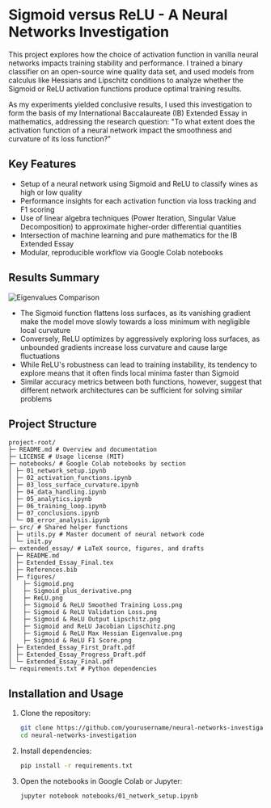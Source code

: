 # Sigmoid versus ReLU - A Neural Networks Investigation
This project explores how the choice of activation function in vanilla neural networks impacts training stability and performance. I trained a binary classifier on an open-source wine quality data set, and used models from calculus like Hessians and Lipschitz conditions to analyze whether the Sigmoid or ReLU activation functions produce optimal training results.

As my experiments yielded conclusive results, I used this investigation to form the basis of my International Baccalaureate (IB) Extended Essay in mathematics, addressing the research question: "To what extent does the activation function of a neural network impact the smoothness and curvature of its loss function?"

## Key Features
- Setup of a neural network using Sigmoid and ReLU to classify wines as high or low quality
- Performance insights for each activation function via loss tracking and F1 scoring
- Use of linear algebra techniques (Power Iteration, Singular Value Decomposition) to approximate higher-order differential quantities
- Intersection of machine learning and pure mathematics for the IB Extended Essay
- Modular, reproducible workflow via Google Colab notebooks

## Results Summary
![Eigenvalues Comparison](extended_essay/figures/Sigmoid%20%26%20ReLU%20Max%20Hessian%20Eigenvalue.png)
- The Sigmoid function flattens loss surfaces, as its vanishing gradient make the model move slowly towards a loss minimum with negligible local curvature
- Conversely, ReLU optimizes by aggressively exploring loss surfaces, as unbounded gradients increase loss curvature and cause large fluctuations
- While ReLU's robustness can lead to training instability, its tendency to explore means that it often finds local minima faster than Sigmoid
- Similar accuracy metrics between both functions, however, suggest that different network architectures can be sufficient for solving similar problems

## Project Structure
```
project-root/
├─ README.md # Overview and documentation
├─ LICENSE # Usage license (MIT)
├─ notebooks/ # Google Colab notebooks by section
│ ├─ 01_network_setup.ipynb
│ ├─ 02_activation_functions.ipynb
│ ├─ 03_loss_surface_curvature.ipynb
│ ├─ 04_data_handling.ipynb
│ ├─ 05_analytics.ipynb
│ ├─ 06_training_loop.ipynb
│ ├─ 07_conclusions.ipynb
│ └─ 08_error_analysis.ipynb
├─ src/ # Shared helper functions
│ ├─ utils.py # Master document of neural network code
│ └─ init.py
├─ extended_essay/ # LaTeX source, figures, and drafts
│ ├─ README.md
│ ├─ Extended_Essay_Final.tex
│ ├─ References.bib
│ ├─ figures/
│   ├─ Sigmoid.png
│   ├─ Sigmoid_plus_derivative.png
│   ├─ ReLU.png
│   ├─ Sigmoid & ReLU Smoothed Training Loss.png
│   ├─ Sigmoid & ReLU Validation Loss.png
│   ├─ Sigmoid & ReLU Output Lipschitz.png
│   ├─ Sigmoid and ReLU Jacobian Lipschitz.png
│   ├─ Sigmoid & ReLU Max Hessian Eigenvalue.png
│   ├─ Sigmoid & ReLU F1 Score.png
│ ├─ Extended_Essay_First_Draft.pdf
│ ├─ Extended_Essay_Progress_Draft.pdf
│ └─ Extended_Essay_Final.pdf
└─ requirements.txt # Python dependencies
```

## Installation and Usage
1. Clone the repository:
   ```bash
   git clone https://github.com/yourusername/neural-networks-investigation.git
   cd neural-networks-investigation
   ```
2. Install dependencies:
   ```bash
   pip install -r requirements.txt
   ```
3. Open the notebooks in Google Colab or Jupyter:
   ```bash
   jupyter notebook notebooks/01_network_setup.ipynb
   ```
